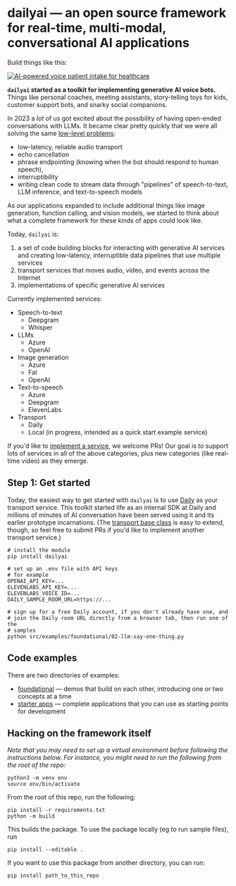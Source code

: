 # dailyai — an open source framework for real-time, multi-modal, conversational AI applications

Build things like this:

[![AI-powered voice patient intake for healthcare](https://img.youtube.com/vi/lDevgsp9vn0/0.jpg)](https://www.youtube.com/watch?v=lDevgsp9vn0)




**`dailyai` started as a toolkit for implementing generative AI voice bots.** Things like personal coaches, meeting assistants, story-telling toys for kids, customer support bots, and snarky social companions. 


In 2023 a *lot* of us got excited about the possibility of having open-ended conversations with LLMs. It became clear pretty quickly that we were all solving the same [low-level problems](https://www.daily.co/blog/how-to-talk-to-an-llm-with-your-voice/):
- low-latency, reliable audio transport
- echo cancellation 
- phrase endpointing (knowing when the bot should respond to human speech),
- interruptibility
- writing clean code to stream data through "pipelines" of speech-to-text, LLM inference, and text-to-speech models

As our applications expanded to include additional things like image generation, function calling, and vision models, we started to think about what a complete framework for these kinds of apps could look like.

Today, `dailyai` is:

1. a set of code building blocks for interacting with generative AI services and creating low-latency, interruptible data pipelines that use multiple services
2. transport services that moves audio, video, and events across the Internet
3. implementations of specific generative AI services

Currently implemented services:
- Speech-to-text
  - Deepgram
  - Whisper
- LLMs
  - Azure
  - OpenAI
- Image generation
  - Azure
  - Fal
  - OpenAI
- Text-to-speech
  - Azure
  - Deepgram
  - ElevenLabs
- Transport
  - Daily
  - Local (in progress, intended as a quick start example service)

If you'd like to [implement a service]((https://github.com/daily-co/daily-ai-sdk/tree/main/src/dailyai/services)), we welcome PRs! Our goal is to support lots of services in all of the above categories, plus new categories (like real-time video) as they emerge.

## Step 1: Get started

Today, the easiest way to get started with `dailyai` is to use [Daily](https://www.daily.co/) as your transport service. This toolkit started life as an internal SDK at Daily and millions of minutes of AI conversation have been served using it and its earlier prototype incarnations. (The [transport base class](https://github.com/daily-co/daily-ai-sdk/blob/main/src/dailyai/services/base_transport_service.py) is easy to extend, though, so feel free to submit PRs if you'd like to implement another transport service.)

```
# install the module
pip install dailyai

# set up an .env file with API keys
# for example
OPENAI_API_KEY=...
ELEVENLABS_API_KEY=...
ELEVENLABS_VOICE_ID=...
DAILY_SAMPLE_ROOM_URL=https://...

# sign up for a free Daily account, if you don't already have one, and
# join the Daily room URL directly from a browser tab, then run one of the
# samples
python src/examples/foundational/02-llm-say-one-thing.py
```

## Code examples

There are two directories of examples:

- [foundational](https://github.com/daily-co/daily-ai-sdk/tree/main/src/examples/foundational) — demos that build on each other, introducing one or two concepts at a time
- [starter apps](https://github.com/daily-co/daily-ai-sdk/tree/main/src/examples/starter-apps) — complete applications that you can use as starting points for development



## Hacking on the framework itself

_Note that you may need to set up a virtual environment before following the instructions below. For instance, you might need to run the following from the root of the repo:_

```
python3 -m venv env
source env/bin/activate
```

From the root of this repo, run the following:

```
pip install -r requirements.txt
python -m build
```

This builds the package. To use the package locally (eg to run sample files), run

```
pip install --editable .
```

If you want to use this package from another directory, you can run:

```
pip install path_to_this_repo
```

